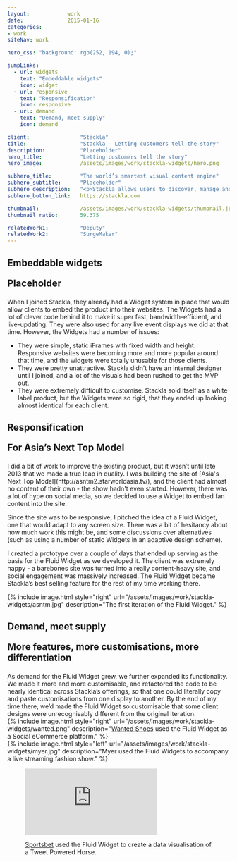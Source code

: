 ```yaml
---
layout:            work
date:              2015-01-16
categories:    
- work
siteNav: work

hero_css: "background: rgb(252, 194, 0);"

jumpLinks:
  - url: widgets
    text: "Embeddable widgets"
    icon: widget
  - url: responsive
    text: "Responsification"
    icon: responsive
  - url: demand
    text: "Demand, meet supply"
    icon: demand

client:                "Stackla"
title:                 "Stackla — Letting customers tell the story"
description:           "Placeholder"
hero_title:            "Letting customers tell the story"
hero_image:            /assets/images/work/stackla-widgets/hero.png

subhero_title:         "The world’s smartest visual content engine"
subhero_subtitle:      "Placeholder"
subhero_description:   "<p>Stackla allows users to discover, manage and display the most engaging visual content from social media across every marketing touchpoints.</p><blockquote>“Morgan is not afraid to voice his opinion and constructively challenge ideas. He acts proactively and takes the initiative on tasks, which has resulted in great products for Stackla and very happy clients.” <strong>–Peter Cassidy, Co-founder of <a href='https://stackla.com/'>Stackla</a></strong></blockquote>"
subhero_button_link:   https://stackla.com

thumbnail:             /assets/images/work/stackla-widgets/thumbnail.jpg
thumbnail_ratio:       59.375

relatedWork1:          "Deputy"
relatedWork2:          "SurgeMaker"
---
```


<section class="Page-section" id="widgets">
	<h2 class="m-bottom--lg">
		<p>Embeddable widgets</p>
		<p class="font-serif color-muted">Placeholder</p>
	</h2>
<div class="m-top--lg when-lg-m-top--0" markdown="1">
When I joined Stackla, they already had a Widget system in place that would allow clients to embed the product into their websites. The Widgets had a lot of clever code behind it to make it super fast, bandwidth-efficient, and live-updating. They were also used for any live event displays we did at that time. However, the Widgets had a number of issues:

- They were simple, static iFrames with fixed width and height. Responsive websites were becoming more and more popular around that time, and the widgets were totally unusable for those clients.
- They were pretty unattractive. Stackla didn’t have an internal designer until I joined, and a lot of the visuals had been rushed to get the MVP out.
- They were extremely difficult to customise. Stackla sold itself as a white label product, but the Widgets were so rigid, that they ended up looking almost identical for each client.
</div>
</section>


<section class="Page-section" id="responsive">
	<h2 class="m-bottom--lg">
		<p>Responsification</p>
		<p class="font-serif color-muted">For Asia’s Next Top Model</p>
	</h2>
<div class="m-top--lg when-lg-m-top--0" markdown="1">
I did a bit of work to improve the existing product, but it wasn’t until late 2013 that we made a true leap in quality. I was building the site of [Asia's Next Top Model](http://asntm2.starworldasia.tv/), and the client had almost no content of their own - the show hadn't even started. However, there was a lot of hype on social media, so we decided to use a Widget to embed fan content into the site.

Since the site was to be responsive, I pitched the idea of a Fluid Widget, one that would adapt to any screen size. There was a bit of hesitancy about how much work this might be, and some discussions over alternatives (such as using a number of static Widgets in an adaptive design scheme). 

I created a prototype over a couple of days that ended up serving as the basis for the Fluid Widget as we developed it. The client was extremely happy - a barebones site was turned into a really content-heavy site, and social engagement was massively increased. The Fluid Widget became Stackla’s best selling feature for the rest of my time working there.

<div class="grid m-top--lg">
	<div class="grid-item when-lg-6 when-lg-push-6">
		{% include image.html style="right" url="/assets/images/work/stackla-widgets/asntm.jpg" description="The first iteration of the Fluid Widget." %}
	</div>
</div>
</div>
</section>

<section class="Page-section" id="demand">
	<h2 class="m-bottom--lg">
		<p>Demand, meet supply</p>
		<p class="font-serif color-muted">More features, more customisations, more differentiation</p>
	</h2>
<div class="m-top--lg when-lg-m-top--0" markdown="1">
As demand for the Fluid Widget grew, we further expanded its functionality. We made it more and more customisable, and refactored the code to be nearly identical across Stackla’s offerings, so that one could literally copy and paste customisations from one display to another. By the end of my time there, we’d made the Fluid Widget so customisable that some client designs were unrecognisably different from the original iteration.

<div class="grid m-top--lg">
	<div class="grid-item when-lg-6 when-lg-push-6">
		{% include image.html style="right" url="/assets/images/work/stackla-widgets/wanted.png" description="<a href='https://stackla.com/case-studies/wanted-shoes/'>Wanted Shoes</a> used the Fluid Widget as a Social eCommerce platform." %}
	</div>
</div>

<div class="grid m-top--lg">
	<div class="grid-item when-lg-6">
		{% include image.html style="left" url="/assets/images/work/stackla-widgets/myer.jpg" description="Myer used the Fluid Widgets to accompany a live streaming fashion show." %}
	</div>
</div>

<div class="grid m-top--lg">
	<div class="grid-item when-lg-6 when-lg-push-6">
		<figure class="image-figure figure--right">
			<div class="figure-content">
				<div class="figure-iframeWrapper">
					<iframe src="https://fast.wistia.net/embed/iframe/tcxgctbuu4?videoFoam=true" frameborder="0" allowfullscreen></iframe>
				</div>
			</div>
				<figcaption>
					<p><a href="https://stackla.com/case-studies/sportsbet-tweet-powered-horse/">Sportsbet</a> used the Fluid Widget to create a data visualisation of a Tweet Powered Horse.</p>
				</figcaption>
		</figure>
	</div>
</div>

</div>
</section>